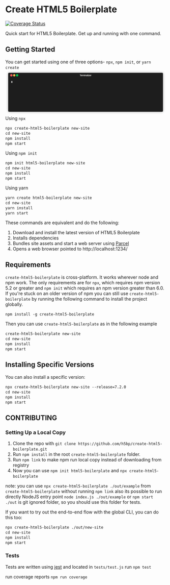 # Create HTML5 Boilerplate

[![Coverage Status](https://coveralls.io/repos/github/h5bp/create-html5-boilerplate/badge.svg?branch=master)](https://coveralls.io/github/h5bp/create-html5-boilerplate?branch=master)

Quick start for HTML5 Boilerplate. Get up and running with one command.

## Getting Started

You can get started using one of three options- `npx`, `npm init`, or
`yarn create`
<img src="imgs/render1591958322106.gif">
Using `npx`

```
npx create-html5-boilerplate new-site
cd new-site
npm install
npm start
```

Using `npm init`

```
npm init html5-boilerplate new-site
cd new-site
npm install
npm start
```

Using yarn

```
yarn create html5-boilerplate new-site
cd new-site
yarn install
yarn start
```

These commands are equivalent and do the following:

1. Download and install the latest version of HTML5 Boilerplate
2. Installs dependencies
3. Bundles site assets and start a web server using [Parcel](https://parceljs.org/)
4. Opens a web browser pointed to http://localhost:1234/

## Requirements

`create-html5-boilerplate` is cross-platform. It works wherever node and npm work.
The only requirements are for `npx`, which requires npm version 5.2 or greater and
`npm init` which requires an npm version greater than 6.0. If you're stuck on an
older version of npm you can still use `create-html5-boilerplate` by running the
following command to install the project globally.

```
npm install -g create-html5-boilerplate
```

Then you can use `create-html5-boilerplate` as in the following example

```
create-html5-boilerplate new-site
cd new-site
npm install
npm start
```

## Installing Specific Versions

You can also install a specific version:

```
npx create-html5-boilerplate new-site --release=7.2.0
cd new-site
npm install
npm start
```

## CONTRIBUTING

### Setting Up a Local Copy

1. Clone the repo with `git clone https://github.com/h5bp/create-html5-boilerplate.git`
2. Run `npm install` in the root `create-html5-boilerplate` folder.
3. Run `npm link` to make npm run local copy instead of downloading from registry
4. Now you can use `npm init html5-boilerplate` and `npx create-html5-boilerplate`

note: you can use `npx create-html5-boilerplate ./out/example` from `create-html5-boilerplate` without running `npm link`
also its possible to run directly NodeJS entry point `node index.js ./out/example` or `npm start`
`./out` is git ignored folder, so you should use this folder for tests.

If you want to try out the end-to-end flow with the global CLI, you can do this too:

```
npx create-html5-boilerplate ./out/new-site
cd new-site
npm install
npm start
```

### Tests

Tests are written using [jest](https://jestjs.io/) and located in `tests/test.js`
run `npm test`

run coverage reports `npm run coverage`
